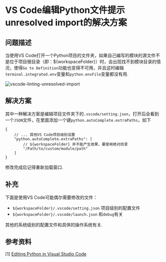 # VS Code编辑Python文件提示unresolved import的解决方案

## 问题描述

当使用VS Code打开一个Python项目的文件夹，如果自己编写的模块的源文件不是位于项目根目录（即：${workspaceFolder}）时，会出现找不到模块目录的情况，使得`Go to Definition`功能也变得不可用，并且这时编辑`terminal.integrated.env`变量和`python.envFile`变量都没有用.

![vscode-linting-unresolved-import](.gitbook/assets/vscode-linting-1.png)

## 解决方案

其中一种解决方案是编辑项目文件夹下的`.vscode/setting.json`，打开后会看到一个`JSON`文件，在里面添加一个键`python.autoComplete.extraPaths`，如下

```text
{
    // ... 其他VS Code项目级别设置
    "python.autoComplete.extraPaths": [
        // ${workspaceFolder} 并不能产生效果，要使用绝对目录
        "/Path/to/custom/module/path"
    ]
}
```

修改完成后记得重新加载窗口.

## 补充

下面是使用VS Code可能偶尔需要修改的文件：

* `${workspaceFolder}/.vscode/setting.json` 项目级别的配置文件
* `${workspaceFolder}/.vscode/launch.json` 和`debug`有关

其他的系统级别的配置文件和具体的操作系统有关.

## 参考资料

\[1\] [Editing Python in Visual Studio Code](https://code.visualstudio.com/docs/python/editing#_autocomplete-and-intellisense)

